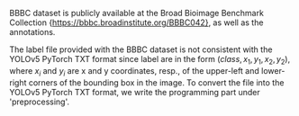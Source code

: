 BBBC dataset is publicly available at the  Broad Bioimage Benchmark Collection {https://bbbc.broadinstitute.org/BBBC042}, as well as the annotations.

The label file provided with the BBBC dataset is not consistent with the YOLOv5 PyTorch TXT format since label are in the form 
$(class, x_1, y_1, x_2, y_2)$, where $x_{i}$ and $y_{i}$ are x and y coordinates, resp., of the upper-left and lower-right corners of the bounding box 
in the image. To convert the file into the YOLOv5 PyTorch TXT format, we write the programming part under 'preprocessing'.
